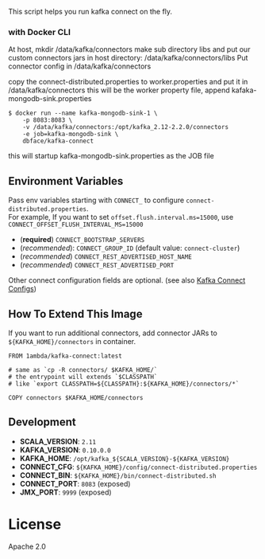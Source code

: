 This script helps you run kafka connect on the fly.

### with Docker CLI
At host, mkdir /data/kafka/connectors
make sub directory libs and put our custom connectors jars in host directory: /data/kafka/connectors/libs
Put connector config in /data/kafka/connectors

copy the connect-distributed.properties to worker.properties and put it in /data/kafka/connectors
this will be the worker property file,
append kafaka-mongodb-sink.properties

```shell
$ docker run --name kafka-mongodb-sink-1 \
    -p 8083:8083 \
    -v /data/kafka/connectors:/opt/kafka_2.12-2.2.0/connectors
    -e job=kafka-mongodb-sink \
    dbface/kafka-connect
```
this will startup kafka-mongodb-sink.properties as the JOB file

## Environment Variables

Pass env variables starting with `CONNECT_` to configure `connect-distributed.properties`.  
For example, If you want to set `offset.flush.interval.ms=15000`, use `CONNECT_OFFSET_FLUSH_INTERVAL_MS=15000`

- (**required**) `CONNECT_BOOTSTRAP_SERVERS`
- (*recommended*): `CONNECT_GROUP_ID` (default value: `connect-cluster`) 
- (*recommended*) `CONNECT_REST_ADVERTISED_HOST_NAME`
- (*recommended*) `CONNECT_REST_ADVERTISED_PORT`

Other connect configuration fields are optional. (see also [Kafka Connect Configs](http://kafka.apache.org/documentation.html#connectconfigs))

## How To Extend This Image

If you want to run additional connectors, add connector JARs to `${KAFKA_HOME}/connectors` in container.

```
FROM 1ambda/kafka-connect:latest

# same as `cp -R connectors/ $KAFKA_HOME/`
# the entrypoint will extends `$CLASSPATH` 
# like `export CLASSPATH=${CLASSPATH}:${KAFKA_HOME}/connectors/*`

COPY connectors $KAFKA_HOME/connectors
```

## Development

- **SCALA_VERSION**: `2.11` 
- **KAFKA_VERSION**: `0.10.0.0`
- **KAFKA_HOME**: `/opt/kafka_${SCALA_VERSION}-${KAFKA_VERSION}`
- **CONNECT_CFG**: `${KAFKA_HOME}/config/connect-distributed.properties`
- **CONNECT_BIN**: `${KAFKA_HOME}/bin/connect-distributed.sh`
- **CONNECT_PORT**: `8083` (exposed)
- **JMX_PORT**: `9999` (exposed)
 
# License

Apache 2.0
